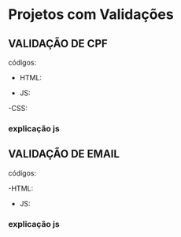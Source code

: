 # Projetos com Validações

## VALIDAÇÃO DE CPF

códigos:
 
 - HTML:  



 - JS:  



 -CSS:  


### explicação js



## VALIDAÇÃO DE EMAIL

códigos:

 -HTML:  


 - JS:  


### explicação js


